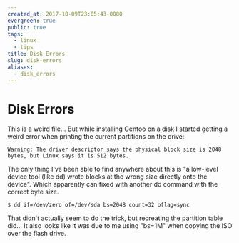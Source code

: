 ```yaml
---
created_at: 2017-10-09T23:05:43-0000
evergreen: true
public: true
tags:
  - linux
  - tips
title: Disk Errors
slug: disk-errors
aliases:
  - disk_errors
---
```


# Disk Errors

This is a weird file... But while installing Gentoo on a disk I started getting a weird error when printing the current partitions on the drive:

```text
Warning: The driver descriptor says the physical block size is 2048 bytes, but Linux says it is 512 bytes.
```

The only thing I've been able to find anywhere about this is "a low-level device tool (like dd) wrote blocks at the wrong size directly onto the device". Which apparently can fixed with another dd command with the correct byte size.

```console
$ dd if=/dev/zero of=/dev/sda bs=2048 count=32 oflag=sync
```

That didn't actually seem to do the trick, but recreating the partition table did... It also looks like it was due to me using "bs=1M" when copying the ISO over the flash drive.
